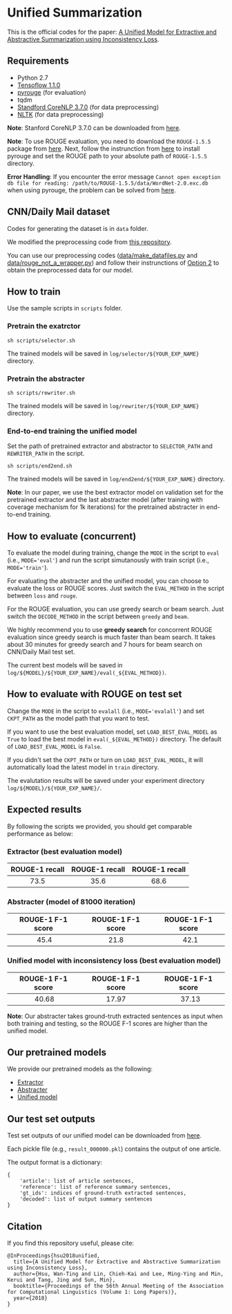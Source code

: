 # Unified Summarization

This is the official codes for the paper: [A Unified Model for Extractive and Abstractive Summarization using Inconsistency Loss](https://arxiv.org/abs/1805.06266).

## Requirements

* Python 2.7
* [Tensoflow 1.1.0](https://www.tensorflow.org/versions/r1.1/)
* [pyrouge](https://pypi.org/project/pyrouge/) (for evaluation)
* tqdm
* [Standford CoreNLP 3.7.0](https://stanfordnlp.github.io/CoreNLP/) (for data preprocessing)
* [NLTK](https://www.nltk.org/) (for data preprocessing)


**Note**: Stanford CoreNLP 3.7.0 can be downloaded from [here](http://nlp.stanford.edu/software/stanford-corenlp-full-2016-10-31.zip).

**Note**: To use ROUGE evaluation, you need to download the `ROUGE-1.5.5` package from [here](https://github.com/andersjo/pyrouge). Next, follow the instrunction from [here](https://pypi.org/project/pyrouge/) to install pyrouge and set the ROUGE path to your absolute path of `ROUGE-1.5.5` directory.

**Error Handling**: If you encounter the error message `Cannot open exception db file for reading: /path/to/ROUGE-1.5.5/data/WordNet-2.0.exc.db` when using pyrouge, the problem can be solved from [here](https://github.com/tagucci/pythonrouge#error-handling).

## CNN/Daily Mail dataset

Codes for generating the dataset is in `data` folder.

We modified the preprocessing code from [this repository](https://github.com/abisee/cnn-dailymail).

You can use our preprocessing codes ([data/make_datafiles.py](./data/make_datafiles.py) and [data/rouge_not_a_wrapper.py](./data/rouge_not_a_wrapper.py)) and follow their instrunctions of [Option 2](https://github.com/abisee/cnn-dailymail#option-2-process-the-data-yourself) to obtain the preprocessed data for our model.


## How to train

Use the sample scripts in `scripts` folder. 

### Pretrain the exatrctor

```
sh scripts/selector.sh
```
The trained models will be saved in `log/selector/${YOUR_EXP_NAME}` directory.

### Pretrain the abstracter

```
sh scripts/rewriter.sh
```
The trained models will be saved in `log/rewriter/${YOUR_EXP_NAME}` directory.

### End-to-end training the unified model

Set the path of pretrained extractor and abstractor to `SELECTOR_PATH` and `REWRITER_PATH` in the script.

```
sh scripts/end2end.sh
```

The trained models will be saved in `log/end2end/${YOUR_EXP_NAME}` directory.

**Note**: In our paper, we use the best extractor model on validation set for the pretrained extractor and the last abstracter model (after training with coverage mechanism for 1k iterations) for the pretrained abstracter in end-to-end training.

## How to evaluate (concurrent)

To evaluate the model during training, change the `MODE` in the script to `eval` (i.e., `MODE='eval'`) and run the script simutanously with train script (i.e., `MODE='train'`).

For evaluating the abstracter and the unified model, you can choose to evaluate the loss or ROUGE scores. Just switch the `EVAL_METHOD` in the script between `loss` and `rouge`. 

For the ROUGE evaluation, you can use greedy search or beam search. Just switch the `DECODE_METHOD` in the script between `greedy` and `beam`.

We highly recommend you to use **greedy search** for concorrent ROUGE evaluation since greedy search is much faster than beam search.
It takes about 30 minutes for greedy search and 7 hours for beam search on CNN/Daily Mail test set.

The current best models will be saved in `log/${MODEL}/${YOUR_EXP_NAME}/eval(_${EVAL_METHOD})`.

## How to evaluate with ROUGE on test set

Change the `MODE` in the script to `evalall` (i.e., `MODE='evalall'`) and set `CKPT_PATH` as the model path that you want to test.

If you want to use the best evaluation model, set `LOAD_BEST_EVAL_MODEL` as `True` to load the best model in `eval(_${EVAL_METHOD})` directory. The default of `LOAD_BEST_EVAL_MODEL` is `False`.

If you didn't set the `CKPT_PATH` or turn on `LOAD_BEST_EVAL_MODEL`, it will automatically load the latest model in `train` directory.

The evalutation results will be saved under your experiment directory `log/${MODEL}/${YOUR_EXP_NAME}/`.

## Expected results

By following the scripts we provided, you should get comparable performance as below:

### Extractor (best evaluation model)

| ROUGE-1 recall | ROUGE-1 recall |ROUGE-1 recall| 
|:----------:|:---------:|:-----------:|
|   73.5     |    35.6   |   68.6    |

### Abstracter (model of 81000 iteration)

| ROUGE-1 F-1 score | ROUGE-1 F-1 score |ROUGE-1 F-1 score| 
|:----------:|:---------:|:-----------:|
|     45.4   |    21.8   |   42.1   |

### Unified model with inconsistency loss (best evaluation model)

| ROUGE-1 F-1 score | ROUGE-1 F-1 score |ROUGE-1 F-1 score| 
|:----------:|:---------:|:-----------:|
|     40.68   |    17.97   |   37.13   |


**Note**: Our abstracter takes ground-truth extracted sentences as input when both training and testing, so the ROUGE F-1 scores are higher than the unified model.

## Our pretrained models

We provide our pretrained models as the following:

* [Extractor](https://drive.google.com/open?id=1firO0H1V4wNgaheijz4rFCKwIUD4q299)
* [Abstracter](https://drive.google.com/open?id=1I-_rV8HOebdtCDMYhPC5UzrUDWf9TUZ-)
* [Unified model](https://drive.google.com/open?id=1IoXIYRJlbeMve5Z7ga4d7E8BwmaHCVNl)


## Our test set outputs

Test set outputs of our unified model can be downloaded from [here](https://drive.google.com/open?id=1YtETyTrV_Lv7tz4cxLCugqt5ad7hV8G3).

Each pickle file (e.g., `result_000000.pkl`) contains the output of one article.

The output format is a dictionary:

```
{
    'article': list of article sentences,
    'reference': list of reference summary sentences,
    'gt_ids': indices of ground-truth extracted sentences,
    'decoded': list of output summary sentences
}
```

## Citation

If you find this repository useful, please cite:

```
@InProceedings{hsu2018unified,
  title={A Unified Model for Extractive and Abstractive Summarization using Inconsistency Loss},
  author={Hsu, Wan-Ting and Lin, Chieh-Kai and Lee, Ming-Ying and Min, Kerui and Tang, Jing and Sun, Min},
  booktitle={Proceedings of the 56th Annual Meeting of the Association for Computational Linguistics (Volume 1: Long Papers)},
  year={2018}
}
```

